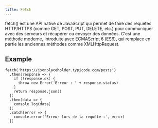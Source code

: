 ```yaml
---
title: Fetch
---
```


fetch() est une API native de JavaScript qui permet de faire des requêtes HTTP/HTTPS (comme GET, POST, PUT, DELETE,
etc.) pour communiquer avec des serveurs et récupérer ou envoyer des données. C'est une méthode moderne, introduite avec
ECMAScript 6 (ES6), qui remplace en partie les anciennes méthodes comme XMLHttpRequest.

## Example

```JS
fetch('https://jsonplaceholder.typicode.com/posts')
  .then(response => {
    if (!response.ok) {
      throw new Error('Erreur : ' + response.status)
    }
    return response.json()
  })
  .then(data => {
    console.log(data)
  })
  .catch(error => {
    console.error('Erreur lors de la requête :', error)
  })
```